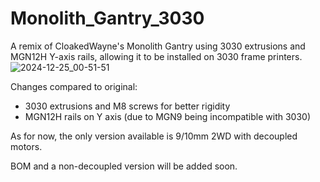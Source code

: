 # Monolith_Gantry_3030
A remix of CloakedWayne's Monolith Gantry using 3030 extrusions and MGN12H Y-axis rails, allowing it to be installed on 3030 frame printers.
![2024-12-25_00-51-51](https://github.com/user-attachments/assets/9afdddef-a3fa-4fee-9246-59e1a6b2c77e)

Changes compared to original:
- 3030 extrusions and M8 screws for better rigidity
- MGN12H rails on Y axis (due to MGN9 being incompatible with 3030)

As for now, the only version available is 9/10mm 2WD with decoupled motors.

BOM and a non-decoupled version will be added soon.

